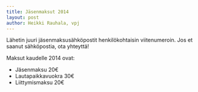 ```yaml
---
title: Jäsenmaksut 2014
layout: post
author: Heikki Rauhala, vpj
---
```


Lähetin juuri jäsenmaksusähköpostit henkilökohtaisin viitenumeroin. Jos et saanut
sähköpostia, ota yhteyttä!

Maksut kaudelle 2014 ovat:

* Jäsenmaksu 20€
* Lautapaikkavuokra 30€
* Liittymismaksu 20€
